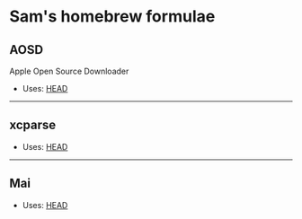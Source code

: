 # Sam's homebrew formulae

## AOSD

Apple Open Source Downloader

* Uses: [HEAD](https://github.com/samdmarshall/AOS-Downloader)

---

## xcparse

* Uses: [HEAD](https://github.com/samdmarshall/xcparse)


---

## Mai

* Uses: [HEAD](https://github.com/samdmarshall/Mai)